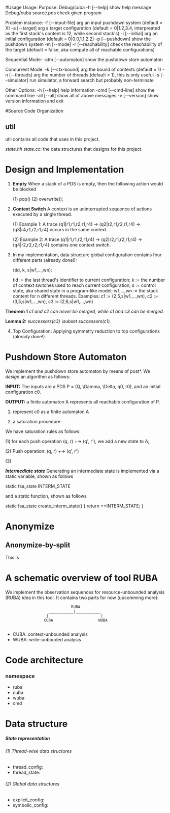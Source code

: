 #Usage
Usage:                    Purpose:
 Debug/cuba -h [--help]    show help message
 Debug/cuba source.pds     check given program


Problem instance:
 -f [--input-file] arg     an input pushdown system (default = X)
 -a [--target] arg         a target configuration (default = 0|1.2,3.4, interpreated as the first stack's content is 12, while second stack's) 
 -i [--initial] arg        an initial configuration (default = 0|0.0,1.1,2.2)
 -p [--pushdown]           show the pushdown system
 -m [--mode]
 -r [--reachability]       check the reachability of the target (default = false, aka compute all of reachable configurations)
 
Sequential Mode:
 -atm [--automaton]        show the pushdown store automaton

Concurrent Mode:
 -k [--ctx-bound] arg      the bound of contexts (default = 1)
 -n [--threads] arg        the number of threads (default = 1), this is only useful
 -s [--simulator]          run simulator, a forward search but probably non-terminate

Other Options:
 -h [--help]               help information
 -cmd [--cmd-line]         show the command line
 -all [--all]              show all of above messages
 -v [--version]            show version information and exit



#Source Code Organization
## util
util contains all code that uses in this project. 

_state.hh state.cc_: 
the data structures that designs for this project. 

# Design and Implementation
1. **Empty** When a stack of a PDS is empty, then the following action would be blocked

	(1) pop()
	(2) overwrite();

2. **Context Switch** A context is an uninterrupted sequence of actions executed by a single thread.

    (1) Example 1: A trace (q1|r1,r1,r2,r1,r4) -> (q2|r2,r1,r2,r1,r4) -> (q3|r4,r1,r2,r1,r4) occurs in the same context.

    (2) Example 2: A trace (q1|r1,r1,r2,r1,r4) -> (q2|r2,r1,r2,r1,r4) -> (q4|r2,r2,r2,r1,r4) contains one context switch. 

3. In my implementation, data structure global configuration contains four different parts (already done!): 

    (tid, k, s|w1,...,wn): 

    tid     := the last thread's identifier to current configuration;
    k       := the number of context switches used to reach current configuration;
    s       := control state, aka shared state in a program-like model;
    w1,…,wn := the stack content for n different threads.
    Examples: 
              c1 := (2,5,s|w1,...,wn), 
              c2 := (3,5,s|w1,...,wn), 
              c3 := (2,6,s|w1,...,wn)

**Theorem 1** _c1 and c2 can never be merged, while c1 and c3 can be merged._

**Lemma 2:** _successors(c3) \subset successors(c1)._

4. Top Configuration: Applying symmetry reduction to top configurations (already done!).

# Pushdown Store Automaton
We implement the pushdown store automaton by means of post*. We *design* an algorithm as follows:

**INPUT:** The inputs are a PDS P = (Q, \Gamma, \Delta, q0, r0), and an initial configuration c0. 

**OUTPUT:** a finite automaton A represents all reachable configuration of P. 

  1. represent c0 as a finite automaton A

  2. a saturation procedure

We have saturation rules as follows:

  (1) for each push operation (q, r) +-> (q', r'), we add a new state to A;

  (2) Push operation: (q, r) +-> (q', r')

  (3) 
  
***Intermediate state*** Generating an intermediate state is implemented via a static variable, shown as follows

static fsa_state INTERM_STATE

and a static function, shown as follows

static fsa_state create_interm_state() {
	return ++INTERM_STATE;
}
  
# Anonymize
## Anonymize-by-split
This is 

# A schematic overview of tool RUBA
We implement the observation sequences for resource-unbounded analysis (RUBA) idea in this tool. It contains two parts for now (upcomming more):

```
                             RUBA
                   ___________|___________
                  |                       |
                 CUBA                    WUBA
                   
```

* CUBA: context-unbounded analysis
* WUBA: write-unbouded analysis

# Code architecture
### namespace
* ruba
* cuba
* wuba
* cmd

# Data structure

##### State representation

###### (1) Thread-wise data structures
* thread_config:
* thread_state:

###### (2) Global data structures
* explicit_config:
* symbolic_config:






